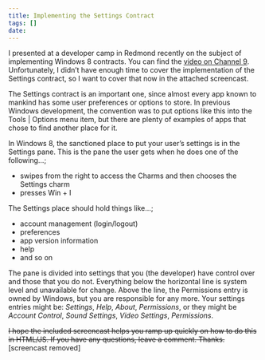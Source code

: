 ```yaml
---
title: Implementing the Settings Contract
tags: []
date: 
---
```


I presented at a developer camp in Redmond recently on the subject of implementing Windows 8 contracts. You can find the [video on Channel 9](http://channel9.msdn.com/Events/Windows-Camp/Windows-8-Developer-Camp-Redmond/WIN8-CAMP-05). Unfortunately, I didn&rsquo;t have enough time to cover the implementation of the Settings contract, so I want to cover that now in the attached screencast.

The Settings contract is an important one, since almost every app known to mankind has some user preferences or options to store. In previous Windows development, the convention was to put options like this into the Tools | Options menu item, but there are plenty of examples of apps that chose to find another place for it.

In Windows 8, the sanctioned place to put your user&rsquo;s settings is in the Settings pane. This is the pane the user gets when he does one of the following...;

*   swipes from the right to access the Charms and then chooses the Settings charm
*   presses Win + I

The Settings place should hold things like...;

*   account management (login/logout)
*   preferences
*   app version information
*   help
*   and so on

The pane is divided into settings that you (the developer) have control over and those that you do not. Everything below the horizontal line is system level and unavailable for change. Above the line, the Permissions entry is owned by Windows, but you are responsible for any more. Your settings entries might be: _Settings_, _Help_, _About_, _Permissions_, or they might be _Account Control_, _Sound Settings_, _Video Settings_, _Permissions_.

<s>I hope the included screencast helps you ramp up quickly on how to do this in HTML/JS. If you have any questions, leave a comment. Thanks.</s> [screencast removed]